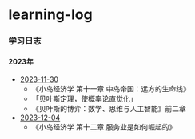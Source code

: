# learning-log
### 学习日志

#### 2023年

- [2023-11-30](/2023/11m/2023-11-30.md)
  - 《小岛经济学 第十一章  中岛帝国：远方的生命线》
  - 「贝叶斯定理，使概率论直觉化」
  - 《贝叶斯的博弈：数学、思维与人工智能》前二章
- [2023-12-04](/2023/12m/2023-12-04.md)
  - 《小岛经济学 第十二章  服务业是如何崛起的》

